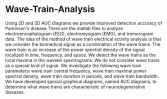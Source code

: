 # Wave-Train-Analysis
Using 2D and 3D AUC diagrams we provide improved detection accuracy of Parkinson's disease
There are the matlab files to analyze electroencephalogram (EEG), electromyogram (EMG), and tremorogram data.
The idea of the method of wave train electrical activity analysis is that we consider the biomedical signal as a combination of the wave trains. The wave train is an increase of the power spectral density of the signal localized in time, frequency, and space. We detect the wave trains as the local maxima in the wavelet spectrograms. We do not consider wave trains as a special kind of signal. 
We investigate the following wave train parameters: wave train central frequency, wave train maximal power spectral density, wave train duration in periods, and wave train bandwidth. We have developed special graphical diagrams, named AUC diagrams, to determine what wave trains are characteristic of neurodegenerative diseases. 
